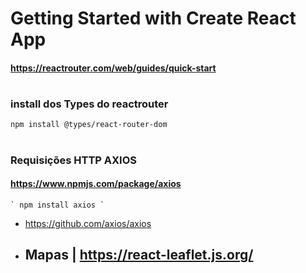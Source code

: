 # Getting Started with Create React App

#### https://reactrouter.com/web/guides/quick-start

#

### install dos Types do reactrouter 

` npm install @types/react-router-dom `

#

### Requisições HTTP AXIOS
 #### https://www.npmjs.com/package/axios

    ` npm install axios `

* https://github.com/axios/axios

* ## Mapas  | https://react-leaflet.js.org/